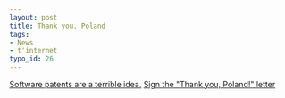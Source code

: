 ```yaml
---
layout: post
title: Thank you, Poland
tags:
- News
- t'internet
typo_id: 26
---
```

<p><a href="http://kwiki.ffii.org/Cons041221En">Software patents are a terrible idea.</a>  <a href="http://thankpoland.info/">Sign the "Thank you, Poland!" letter</a></p>
